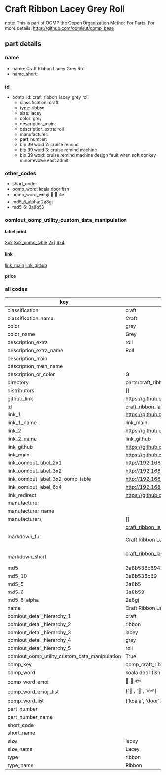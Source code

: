# Craft Ribbon Lacey Grey Roll  

note: This is part of OOMP the Oopen Organization Method For Parts. For more details: https://github.com/oomlout/oomp_base

##  part details
  







### name
* name: Craft Ribbon Lacey Grey Roll
* name_short: 
### id
* oomp_id: craft_ribbon_lacey_grey_roll
  * classification: craft
  * type: ribbon
  * size: lacey
  * color: grey
  * description_main: 
  * description_extra: roll
  * manufacturer: 
  * part_number: 
  * bip 39 word 2: cruise remind
  * bip 39 word 3: cruise remind machine
  * bip 39 word: cruise remind machine design fault when soft donkey minor evolve east admit

### other_codes
* short_code: 
* oomp_word: koala door fish
* oomp_word_emoji :koala: :door: :fish:
* md5_6_alpha: 2a8gj
* md5_6: 3a8b53






### oomlout_oomp_utility_custom_data_manipulation
#### label print
[3x2](http://192.168.1.245:1112/?label=oomp%202a8gj)
[3x2_oomp_table](http://192.168.1.108:1112/?label=oomp%202a8gj)
[2x1](http://192.168.1.242:1112/?label=oomp%202a8gj)
[6x4](http://192.168.1.55:1112/?label=oomp%202a8gj)    

#### link

[link_main](https://github.com/oomlout/oomlout_oomp_version_1_messy/tree/main/parts/craft_ribbon_lacey_grey_roll) [link_github](https://github.com/oomlout/oomlout_oomp_version_1_messy/tree/main/parts/craft_ribbon_lacey_grey_roll)                             

#### price







### all codes 
| key | value |  
| --- | --- |  
| classification | craft |  
| classification_name | Craft |  
| color | grey |  
| color_name | Grey |  
| description_extra | roll |  
| description_extra_name | Roll |  
| description_main |  |  
| description_main_name |  |  
| description_or_color | G  |  
| directory | parts/craft_ribbon_lacey_grey_roll |  
| distributors | [] |  
| github_link | https://github.com/oomlout/oomlout_oomp_part_src/tree/main/parts/craft_ribbon_lacey_grey_roll |  
| id | craft_ribbon_lacey_grey_roll |  
| link_1 | https://github.com/oomlout/oomlout_oomp_version_1_messy/tree/main/parts/craft_ribbon_lacey_grey_roll |  
| link_1_name | link_main |  
| link_2 | https://github.com/oomlout/oomlout_oomp_version_1_messy/tree/main/parts/craft_ribbon_lacey_grey_roll |  
| link_2_name | link_github |  
| link_github | https://github.com/oomlout/oomlout_oomp_version_1_messy/tree/main/parts/craft_ribbon_lacey_grey_roll |  
| link_main | https://github.com/oomlout/oomlout_oomp_version_1_messy/tree/main/parts/craft_ribbon_lacey_grey_roll |  
| link_oomlout_label_2x1 | http://192.168.1.242:1112/?label=oomp%202a8gj |  
| link_oomlout_label_3x2 | http://192.168.1.245:1112/?label=oomp%202a8gj |  
| link_oomlout_label_3x2_oomp_table | http://192.168.1.108:1112/?label=oomp%202a8gj |  
| link_oomlout_label_6x4 | http://192.168.1.55:1112/?label=oomp%202a8gj |  
| link_redirect | https://github.com/oomlout/oomlout_oomp_version_1_messy/tree/main/parts/craft_ribbon_lacey_grey_roll |  
| manufacturer |  |  
| manufacturer_name |  |  
| manufacturers | [] |  
| markdown_full | [craft_ribbon_lacey_grey_roll](none)<br>[](none)<br>[Craft Ribbon Lacey Grey Roll](none)<br><br> |  
| markdown_short | [craft_ribbon_lacey_grey_roll](none)<br><br> |  
| md5 | 3a8b538c694139cbe8a9f3bd0b2d71a5 |  
| md5_10 | 3a8b538c69 |  
| md5_5 | 3a8b5 |  
| md5_6 | 3a8b53 |  
| md5_6_alpha | 2a8gj |  
| name | Craft Ribbon Lacey Grey Roll |  
| oomlout_detail_hierarchy_1 | craft |  
| oomlout_detail_hierarchy_2 | ribbon |  
| oomlout_detail_hierarchy_3 | lacey |  
| oomlout_detail_hierarchy_4 | grey |  
| oomlout_detail_hierarchy_5 | roll |  
| oomlout_oomp_utility_custom_data_manipulation | True |  
| oomp_key | oomp_craft_ribbon_lacey_grey_roll |  
| oomp_word | koala door fish |  
| oomp_word_emoji | :koala: :door: :fish: |  
| oomp_word_emoji_list | [':koala:', ':door:', ':fish:'] |  
| oomp_word_list | ['koala', 'door', 'fish'] |  
| part_number |  |  
| part_number_name |  |  
| short_code |  |  
| short_name |  |  
| size | lacey |  
| size_name | Lacey |  
| type | ribbon |  
| type_name | Ribbon |  
